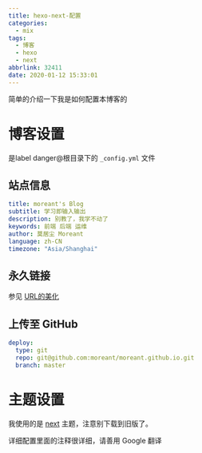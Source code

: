 ```yaml
---
title: hexo-next-配置
categories:
  - mix
tags:
  - 博客
  - hexo
  - next
abbrlink: 32411
date: 2020-01-12 15:33:01
---
```




简单的介绍一下我是如何配置本博客的

<!-- more -->

# 博客设置

是label danger@根目录下的 `_config.yml` 文件



## 站点信息

```yml
title: moreant's Blog
subtitle: 学习即输入输出
description: 别教了，我学不动了
keywords: 前端 后端 运维
author: 莫居尘 Moreant
language: zh-CN
timezone: "Asia/Shanghai"
```



## 永久链接

参见 [URL的美化](/post/52295.html)



## 上传至 GitHub

```yml
deploy: 
  type: git
  repo: git@github.com:moreant/moreant.github.io.git
  branch: master
```





# 主题设置

我使用的是 [next](https://github.com/theme-next/hexo-theme-next) 主题，注意别下载到旧版了。

详细配置里面的注释很详细，请善用 Google 翻译

